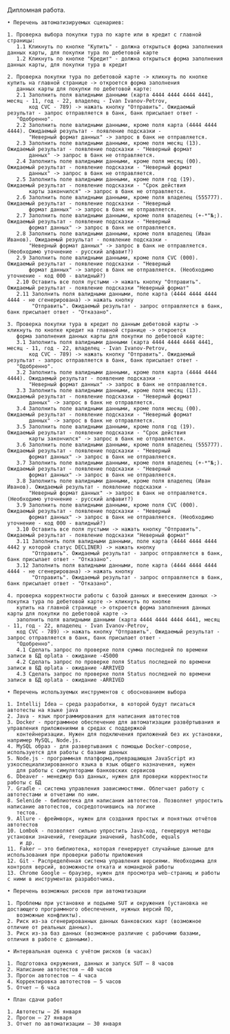    Дипломная работа.

    • Перечень автоматизируемых сценариев:
            
    1. Проверка выбора покупки тура по карте или в кредит с главной страницы:
       1.1 Кликнуть по кнопке "Купить" - должна открыться форма заполнения данных карты, для покупки тура по дебетовой карте
       1.2 Кликнуть по кнопке "Кредит" - должна открыться форма заполнения данных карты, для покупки тура в кредит
       
    2. Проверка покупки тура по дебетовой карте -> кликнуть по кнопке купить на главной странице -> откроется форма заполнения
       данных карты для покупки по дебетовой карте:
       2.1 Заполнить поля валидными данными (карта 4444 4444 4444 4441, месяц - 11, год - 22, владелец - Ivan Ivanov-Petrov,
           код CVC - 789) -> нажать кнопку "Отправить". Ожидаемый результат - запрос отправляется в банк, банк присылает ответ -
	   "Одобренно".
       2.2 Заполнить поле валидными данными, кроме поля карта (4444 4444 4444). Ожидаемый результат - появление подсказки - 
           "Неверный формат данных" -> запрос в банк не отправляется.
       2.3 Заполнить поле валидными данными, кроме поля месяц (13). Ожидаемый результат - появление подсказки - "Неверный формат  
           данных" -> запрос в банк не отправляется.
       2.4 Заполнить поле валидными данными, кроме поля месяц (00). Ожидаемый результат - появление подсказки - "Неверный формат  
           данных" -> запрос в банк не отправляется.
       2.5 Заполнить поле валидными данными, кроме поля год (19). Ожидаемый результат - появление подсказки - "Срок действия   
           карты закончился" -> запрос в банк не отправляется.
       2.6 Заполнить поле валидными данными, кроме поля владелец (555777). Ожидаемый результат - появление подсказки - "Неверный 
           формат данных" -> запрос в банк не отправляется.
       2.7 Заполнить поле валидными данными, кроме поля владелец (+-*"№;). Ожидаемый результат - появление подсказки - "Неверный 
           формат данных" -> запрос в банк не отправляется.
       2.8 Заполнить поле валидными данными, кроме поля владелец (Иван Иванов). Ожидаемый результат - появление подсказки -    
           "Неверный формат данных" -> запрос в банк не отправляется. (Необходимо уточнение - русский алфавит?)
       2.9 Заполнить поле валидными данными, кроме поля CVC (000). Ожидаемый результат - появление подсказки - "Неверный 
           формат данных" -> запрос в банк не отправляется. (Необходимо уточнение - код 000 - валидный?)
       2.10 Оставить все поля пустыми -> нажать кнопку "Отправить". Ожидаемый результат - появление подсказки "Неверный формат"
       2.11 Заполнить поля валидными данными, поле карта (4444 4444 4444 4444 - не сгенерирована) -> нажать кнопку  
            "Отправить". Ожидаемый результат - запрос отправляется в банк, банк присылает ответ - "Отказано".
	    
    3. Проверка покупки тура в кредит по данным дебетовой карты -> кликнуть по кнопке кредит на главной странице -> откроется 
       форма заполнения данных карты для покупки по дебетовой карте:
       3.1 Заполнить поля валидными данными (карта 4444 4444 4444 4441, месяц - 11, год - 22, владелец - Ivan Ivanov-Petrov,
           код CVC - 789) -> нажать кнопку "Отправить". Ожидаемый результат - запрос отправляется в банк, банк присылает ответ -
	   "Одобренно".
       3.2 Заполнить поле валидными данными, кроме поля карта (4444 4444 4444). Ожидаемый результат - появление подсказки - 
           "Неверный формат данных" -> запрос в банк не отправляется.
       3.3 Заполнить поле валидными данными, кроме поля месяц (13). Ожидаемый результат - появление подсказки - "Неверный формат  
           данных" -> запрос в банк не отправляется.
       3.4 Заполнить поле валидными данными, кроме поля месяц (00). Ожидаемый результат - появление подсказки - "Неверный формат  
           данных" -> запрос в банк не отправляется.
       3.5 Заполнить поле валидными данными, кроме поля год (19). Ожидаемый результат - появление подсказки - "Срок действия   
           карты закончился" -> запрос в банк не отправляется.
       3.6 Заполнить поле валидными данными, кроме поля владелец (555777). Ожидаемый результат - появление подсказки - "Неверный 
           формат данных" -> запрос в банк не отправляется.
       3.7 Заполнить поле валидными данными, кроме поля владелец (+-*"№;). Ожидаемый результат - появление подсказки - "Неверный 
           формат данных" -> запрос в банк не отправляется.
       3.8 Заполнить поле валидными данными, кроме поля владелец (Иван Иванов). Ожидаемый результат - появление подсказки -    
           "Неверный формат данных" -> запрос в банк не отправляется. (Необходимо уточнение - русский алфавит?)
       3.9 Заполнить поле валидными данными, кроме поля CVC (000). Ожидаемый результат - появление подсказки - "Неверный 
           формат данных" -> запрос в банк не отправляется. (Необходимо уточнение - код 000 - валидный?)
       3.10 Оставить все поля пустыми -> нажать кнопку "Отправить". Ожидаемый результат - появление подсказки "Неверный формат"
       3.11 Заполнить поля валидными данными, поле карта (4444 4444 4444 4442 у которой статус DECLINER) -> нажать кнопку  
            "Отправить". Ожидаемый результат - запрос отправляется в банк, банк присылает ответ - "Отказано".
       3.12 Заполнить поля валидными данными, поле карта (4444 4444 4444 4444 - не сгенерирована) -> нажать кнопку  
            "Отправить". Ожидаемый результат - запрос отправляется в банк, банк присылает ответ - "Отказано".
    
    4. проверка корректности работы с базой данных и внесением данных -> покупка тура по дебетовой карте -> кликнуть по кнопке 
       купить на главной странице -> откроется форма заполнения данных карты для покупки по дебетовой карте -> 
       заполнить поля валидными данными (карта 4444 4444 4444 4441, месяц - 11, год - 22, владелец - Ivan Ivanov-Petrov,
       код CVC - 789) -> нажать кнопку "Отправить". Ожидаемый результат - запрос отправляется в банк, банк присылает ответ -
       "Одобренно".
       4.1 Сделать запрос по проверке поля сумма последней по времени записи в БД oplata - ожидание -45000
       4.2 Сделать запрос по проверке поля Status последней по времени записи в БД oplata - ожидание -ARRIVED
       4.3 Сделать запрос по проверке поля Status последней по времени записи в БД oplata - ожидание -ARRIVED

    • Перечень используемых инструментов с обоснованием выбора 
	
    1. Intellij Idea — среда разработки, в которой будут писаться автотесты на языке java
    2. Java - язык программирования для написания автотестов
    3. Docker - программное обеспечение для автоматизации развёртывания и управления приложениями в средах с поддержкой  
       контейнеризации. Нужен для подключения приложений без их установки, например MySQL, Node.js.
    4. MySQL образ - для развертывания с помощью Docker-compose, используется для работы с базами данных
    5. Node.js - программная платформа,превращающая JavaScript из узкоспециализированного языка в язык общего назначения, нужен 
       для работы с симуляторами банковских сервисов
    6. Dbeaver - менеджер баз данных, нужен для проверки корректности работы с БД
    7. Gradle - система управления зависимостями. Облегчает работу с автотестами и отчетами по ним. 
    8. Selenide - библиотека для написания автотестов. Позволяет упростить написание автотестов, сосредоточившись на логике 
       тестов.  
    9. Allure - фреймворк, нужен для создания простых и понятных отчётов автотестов
    10. Lombok - позволяет сильно упростить Java-код, генерируя методы установки значений, генерации значений, hashCode, equals       
        и др.
    11. Faker – это библиотека, которая генерирует случайные данные для использования при проверки работы приложения
    12. Git - Распределённая система управления версиями. Необходима для контроля версий, возможности отката и командной работы
    13. Chrome Google – браузер, нужен для просмотра web-страниц и работы с ними в инструментах разработчика.

    • Перечень возможных рисков при автоматизации 

    1. Проблемы при установке и подъеме SUT и окружения (установка не достающего программного обеспечения, нужных версий ПО, 
       возможные конфликты).
    2. Риск из-за сгенерированных данных банковских карт (возможное отличие от реальных данных).
    3. Риск из-за баз данных (возможное различие с рабочими базами, отличия в работе с данными). 

    • Интервальная оценка с учётом рисков (в часах) 

    1. Подготовка окружения, данных и запуск SUT – 8 часов
    2. Написание автотестов — 40 часов
    3. Прогон автотестов — 4 часа
    4. Корректировка автотестов — 5 часов
    5. Отчет — 6 часа

    • План сдачи работ 

    1. Автотесты — 26 января
    2. Прогон — 27 января
    3. Отчет по автоматизации — 30 января
